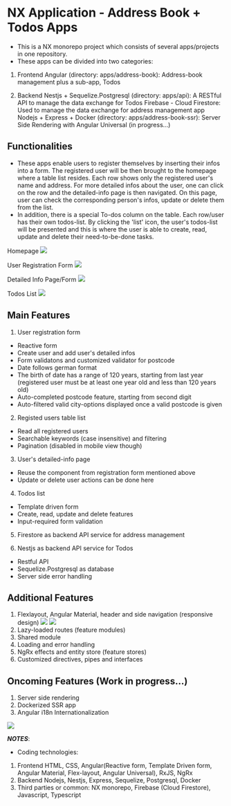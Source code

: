 # NX Application - Address Book + Todos Apps
* This is a NX monorepo project which consists of several apps/projects in one repository.
* These apps can be divided into two categories:
1) Frontend
Angular (directory: apps/address-book): Address-book management plus a sub-app, Todos

2) Backend
Nestjs + Sequelize.Postgresql (directory: apps/api): A RESTful API to manage the data exchange for Todos
Firebase - Cloud Firestore: Used to manage the data exchange for address management app
Nodejs + Express + Docker (directory: apps/address-book-ssr): Server Side Rendering with Angular Universal (in progress...)

## Functionalities
* These apps enable users to register themselves by inserting their infos into a form. The registered user will be then brought to the homepage where a table list resides. Each row shows only the registered user's name and address. For more detailed infos about the user, one can click on the row and the detailed-info page is then navigated. On this page, user can check the corresponding person's infos, update or delete them from the list. 
* In addition, there is a special To-dos column on the table. Each row/user has their own todos-list. By clicking the 'list' icon, the user's todos-list will be presented and this is where the user is able to create, read, update and delete their need-to-be-done tasks.    

Homepage
<img src="/images/homepage.png">

User Registration Form
<img src="/images/registration-form.png">

Detailed Info Page/Form
<img src="/images/detailed-info-page.png">

Todos List
<img src="/images/todos-list.png">

## Main Features
1) User registration form
- Reactive form
- Create user and add user's detailed infos
- Form validatons and customized validator for postcode
- Date follows german format
- The birth of date has a range of 120 years, starting from last year 
(registered user must be at least one year old and less than 120 years old)
- Auto-completed postcode feature, starting from second digit
- Auto-filtered valid city-options displayed once a valid postcode is given

2) Registed users table list
- Read all registered users
- Searchable keywords (case insensitive) and filtering
- Pagination (disabled in mobile view though)

3) User's detailed-info page
- Reuse the component from registration form mentioned above
- Update or delete user actions can be done here

4) Todos list
- Template driven form
- Create, read, update and delete features
- Input-required form validation

5) Firestore as backend API service for address management

6) Nestjs as backend API service for Todos
- Restful API
- Sequelize.Postgresql as database
- Server side error handling

## Additional Features
1) Flexlayout, Angular Material, header and side navigation (responsive design)
<img src="/images/responsive-list.png"> <img src="/images/responsive-menu-side-nav.png">
2) Lazy-loaded routes (feature modules)
3) Shared module
4) Loading and error handling
5) NgRx effects and entity store (feature stores)
6) Customized directives, pipes and interfaces

## Oncoming Features (Work in progress...)
1) Server side rendering
2) Dockerized SSR app
3) Angular i18n Internationalization

<img src="/images/structure.png">

**_NOTES_**:
* Coding technologies:
1) Frontend 
HTML, CSS, Angular(Reactive form, Template Driven form, Angular Material, Flex-layout, Angular Universal), RxJS, NgRx
2) Backend
Nodejs, Nestjs, Express, Sequelize, Postgresql, Docker
3) Third parties or common:
NX monorepo, Firebase (Cloud Firestore), Javascript, Typescript